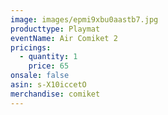 ```yaml
---
image: images/epmi9xbu0aastb7.jpg
producttype: Playmat
eventName: Air Comiket 2
pricings:
  - quantity: 1
    price: 65
onsale: false
asin: s-X10iccetO
merchandise: comiket
---
```

